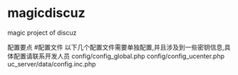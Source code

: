 magicdiscuz
===========

magic project of discuz

配置要点
#配置文件
以下几个配置文件需要单独配置,并且涉及到一些密钥信息,具体配置请联系开发人员
config/config_global.php
config/config_ucenter.php
uc_server/data/config.inc.php

